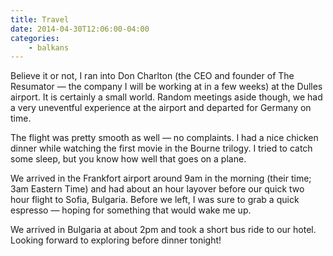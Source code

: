 ```yaml
---
title: Travel
date: 2014-04-30T12:06:00-04:00
categories:
    - balkans
---
```


Believe it or not, I ran into Don Charlton (the CEO and founder of The Resumator — the company I will be working at in a few weeks) at the Dulles airport. It is certainly a small world. Random meetings aside though, we had a very uneventful experience at the airport and departed for Germany on time.

The flight was pretty smooth as well — no complaints. I had a nice chicken dinner while watching the first movie in the Bourne trilogy. I tried to catch some sleep, but you know how well that goes on a plane.

We arrived in the Frankfort airport around 9am in the morning (their time; 3am Eastern Time) and had about an hour layover before our quick two hour flight to Sofia, Bulgaria. Before we left, I was sure to grab a quick espresso — hoping for something that would wake me up.

We arrived in Bulgaria at about 2pm and took a short bus ride to our hotel. Looking forward to exploring before dinner tonight!
